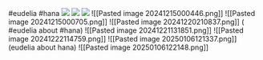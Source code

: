 #eudelia #hana 
**![](https://lh7-rt.googleusercontent.com/docsz/AD_4nXfCMN8AE1NX7DBx4DrryR_r24f_UbTQFro-bLc5zvBFYp9kD3-V2mGy7B_ICCDvW-bquZoCGmsHdrDay0VAgOQd1tYtdFc7La3gsmLHRu79RvLOtrCagtUj_dzuii_ws9lB0uLiug?key=ArE9gjGx41F-QdnnpTPqXmu4)**
**![](https://lh7-rt.googleusercontent.com/docsz/AD_4nXcpzupwA_OZ9fUCfr2-dOnvDmBrSZiKjlicWDZIQ_KR-g3aCxoIb0wq2GdlS7IYZlB8l8xLn6WCOeORvcEisBxO3JkVmOWpGqcDvUBeN_7miiLl2tdMg4SV7aBAkIpMEFnp3NsKSA?key=ArE9gjGx41F-QdnnpTPqXmu4)**
**![](https://lh7-rt.googleusercontent.com/docsz/AD_4nXcRCPHKxJ7MUIWTjqYx4nPcEKjDKAP6MDHq4qBrM0-Ht_kB8g8pQH1Siu6t1YpvJjofK18qCE-cFkQwA4CMvzTMjosIpAHJTuNQ8C2mi22XGPGQC4ajcLApUzYQHbDnvaDwL_If5w?key=ArE9gjGx41F-QdnnpTPqXmu4)**
![[Pasted image 20241215000446.png]]
![[Pasted image 20241215000705.png]]
![[Pasted image 20241220210837.png]]
( #eudelia about #hana)
![[Pasted image 20241221131851.png]]
![[Pasted image 20241222114759.png]]
![[Pasted image 20250106121337.png]]
(eudelia about hana)
![[Pasted image 20250106122148.png]]
